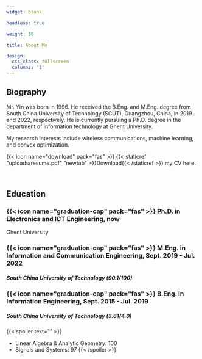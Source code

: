```yaml
---
widget: blank

headless: true

weight: 10

title: About Me

design:
  css_class: fullscreen
  columns: '1'
---
```


## **Biography**

Mr. Yin was born in 1996. He received the B.Eng. and M.Eng. degree from South China University of Technology (SCUT), Guangzhou, China, in 2019 and 2022, respectively. He is currently pursuing a Ph.D. degree in the department of information technology at Ghent University.

My research interests include wireless communications, machine learning, and convex optimization.

{{< icon name="download" pack="fas" >}} {{< staticref "uploads/resume.pdf" "newtab" >}}Download{{< /staticref >}} my CV here.

<br>

## **Education**

### {{< icon name="graduation-cap" pack="fas" >}} Ph.D. in **Electronics and ICT Engineering**, now
Ghent University

### {{< icon name="graduation-cap" pack="fas" >}} M.Eng. in **Information and Communication Engineering**, Sept. 2019 - Jul. 2022
##### South China University of Technology (90.1/100)

### {{< icon name="graduation-cap" pack="fas" >}} B.Eng. in **Information Engineering**, Sept. 2015 - Jul. 2019
##### South China University of Technology (3.81/4.0)
{{< spoiler text="" >}}
- Linear Algebra & Analytic Geometry: 100 
- Signals and Systems: 97
{{< /spoiler >}}
